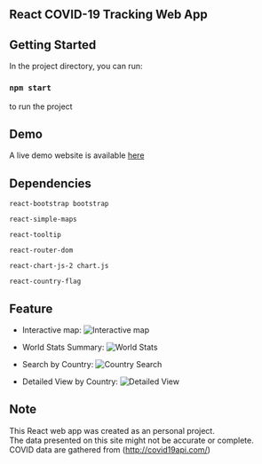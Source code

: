 ## React COVID-19 Tracking Web App

## Getting Started
In the project directory, you can run:

### `npm start`
to run the project

## Demo
A live demo website is available [here](https://chishingli.github.io/CovidApp-deploy)

## Dependencies
`react-bootstrap bootstrap`

`react-simple-maps`

`react-tooltip`

`react-router-dom`

`react-chart-js-2 chart.js`

`react-country-flag`

## Feature
- Interactive map:
![Interactive map]("./src/git-img/1.jpg)

- World Stats Summary:
![World Stats]("./src/git-img/2.jpg)

- Search by Country:
![Country Search]("./src/git-img/3.jpg)

- Detailed View by Country:
![Detailed View]("./src/git-img/4.jpg)


## Note
This React web app was created as an personal project.<br />
The data presented on this site might not be accurate or complete.<br />
COVID data are gathered from (http://covid19api.com/)

